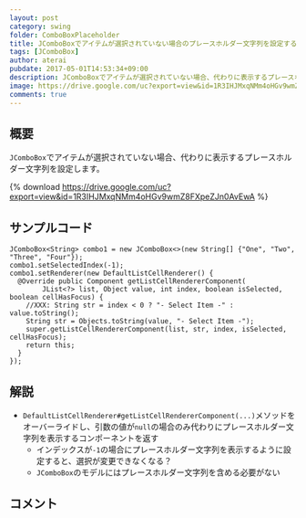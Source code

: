 ```yaml
---
layout: post
category: swing
folder: ComboBoxPlaceholder
title: JComboBoxでアイテムが選択されていない場合のプレースホルダー文字列を設定する
tags: [JComboBox]
author: aterai
pubdate: 2017-05-01T14:53:34+09:00
description: JComboBoxでアイテムが選択されていない場合、代わりに表示するプレースホルダー文字列を設定します。
image: https://drive.google.com/uc?export=view&id=1R3IHJMxqNMm4oHGv9wmZ8FXpeZJn0AvEwA
comments: true
---
```

## 概要
`JComboBox`でアイテムが選択されていない場合、代わりに表示するプレースホルダー文字列を設定します。

{% download https://drive.google.com/uc?export=view&id=1R3IHJMxqNMm4oHGv9wmZ8FXpeZJn0AvEwA %}

## サンプルコード
<pre class="prettyprint"><code>JComboBox&lt;String&gt; combo1 = new JComboBox&lt;&gt;(new String[] {"One", "Two", "Three", "Four"});
combo1.setSelectedIndex(-1);
combo1.setRenderer(new DefaultListCellRenderer() {
  @Override public Component getListCellRendererComponent(
        JList&lt;?&gt; list, Object value, int index, boolean isSelected, boolean cellHasFocus) {
    //XXX: String str = index &lt; 0 ? "- Select Item -" : value.toString();
    String str = Objects.toString(value, "- Select Item -");
    super.getListCellRendererComponent(list, str, index, isSelected, cellHasFocus);
    return this;
  }
});
</code></pre>

## 解説
- `DefaultListCellRenderer#getListCellRendererComponent(...)`メソッドをオーバーライドし、引数の値が`null`の場合のみ代わりにプレースホルダー文字列を表示するコンポーネントを返す
    - インデックスが`-1`の場合にプレースホルダー文字列を表示するように設定すると、選択が変更できなくなる？
    - `JComboBox`のモデルにはプレースホルダー文字列を含める必要がない

<!-- dummy comment line for breaking list -->

## コメント
